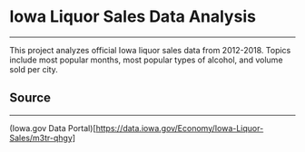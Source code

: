 # Iowa Liquor Sales Data Analysis
---
This project analyzes official Iowa liquor sales data from 2012-2018. Topics include most popular months, most popular types of alcohol, and volume sold per city.

## Source
---
(Iowa.gov Data Portal)[https://data.iowa.gov/Economy/Iowa-Liquor-Sales/m3tr-qhgy]